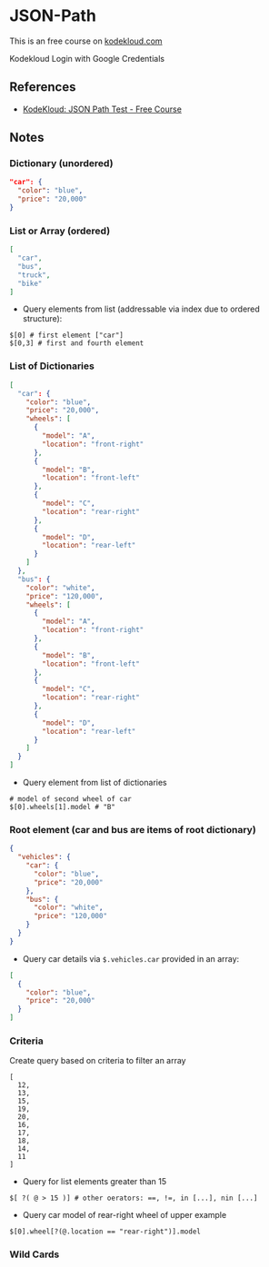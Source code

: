 # JSON-Path

This is an free course on [kodekloud.com](https://kodekloud.com/)

Kodekloud Login with Google Credentials

## References
- [KodeKloud: JSON Path Test - Free Course](https://kodekloud.com/topic/introduction-to-yaml-3/)

## Notes
### Dictionary (unordered)
```json
"car": {
  "color": "blue",
  "price": "20,000"
}
```

### List or Array (ordered)
```json
[
  "car", 
  "bus",
  "truck",
  "bike"
]
```
- Query elements from list (addressable via index due to ordered structure):
```
$[0] # first element ["car"]
$[0,3] # first and fourth element
```

### List of Dictionaries
```json
[
  "car": {
    "color": "blue",
    "price": "20,000",
    "wheels": [
      {
        "model": "A",
        "location": "front-right"
      },
      {
        "model": "B",
        "location": "front-left"
      },
      {
        "model": "C",
        "location": "rear-right"
      },
      {
        "model": "D",
        "location": "rear-left"
      }
    ]
  }, 
  "bus": {
    "color": "white",
    "price": "120,000",
    "wheels": [
      {
        "model": "A",
        "location": "front-right"
      },
      {
        "model": "B",
        "location": "front-left"
      },
      {
        "model": "C",
        "location": "rear-right"
      },
      {
        "model": "D",
        "location": "rear-left"
      }
    ]
  }
]
```
- Query element from list of dictionaries
```
# model of second wheel of car
$[0].wheels[1].model # "B"
```

### Root element (car and bus are items of root dictionary)
```json
{
  "vehicles": {
    "car": {
      "color": "blue",
      "price": "20,000"
    }, 
    "bus": {
      "color": "white",
      "price": "120,000"
    }
  }
}
```
- Query car details via `$.vehicles.car` provided in an array:
```json
[
  {
    "color": "blue",
    "price": "20,000"
  }
]
```

### Criteria
Create query based on criteria to filter an array
```
[
  12,
  13,
  15,
  19,
  20,
  16,
  17,
  18,
  14,
  11
]
```
- Query for list elements greater than 15
```
$[ ?( @ > 15 )] # other oerators: ==, !=, in [...], nin [...]
```
- Query car model of rear-right wheel of upper example
```
$[0].wheel[?(@.location == "rear-right")].model
```

### Wild Cards
